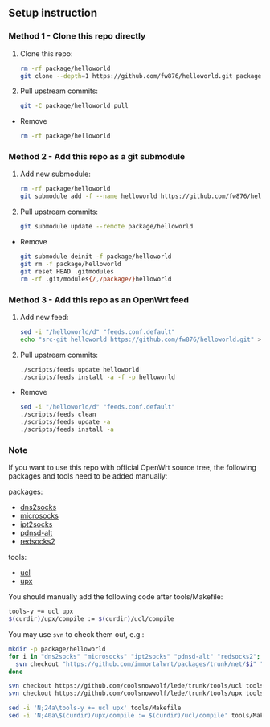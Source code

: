 ## Setup instruction

### Method 1 - Clone this repo directly

1. Clone this repo:

	```bash
	rm -rf package/helloworld
	git clone --depth=1 https://github.com/fw876/helloworld.git package/helloworld
	```

2. Pull upstream commits:

	```bash
	git -C package/helloworld pull
	```

- Remove

  ```bash
  rm -rf package/helloworld
  ```

### Method 2 - Add this repo as a git submodule

1. Add new submodule:

	```bash
	rm -rf package/helloworld
	git submodule add -f --name helloworld https://github.com/fw876/helloworld.git package/helloworld
	```

2. Pull upstream commits:

	```bash
	git submodule update --remote package/helloworld
	```

- Remove

  ```bash
  git submodule deinit -f package/helloworld
  git rm -f package/helloworld
  git reset HEAD .gitmodules
  rm -rf .git/modules{/,/package/}helloworld
  ```

### Method 3 - Add this repo as an OpenWrt feed

1. Add new feed:

	```bash
	sed -i "/helloworld/d" "feeds.conf.default"
	echo "src-git helloworld https://github.com/fw876/helloworld.git" >> "feeds.conf.default"
	```

2. Pull upstream commits:

	```bash
	./scripts/feeds update helloworld
	./scripts/feeds install -a -f -p helloworld
	```

- Remove

  ```bash
  sed -i "/helloworld/d" "feeds.conf.default"
  ./scripts/feeds clean
  ./scripts/feeds update -a
  ./scripts/feeds install -a
  ```

### Note

If you want to use this repo with official OpenWrt source tree, the following packages and tools need to be added manually:

packages:
- [dns2socks](https://github.com/immortalwrt/packages/tree/master/net/dns2socks)
- [microsocks](https://github.com/immortalwrt/packages/tree/master/net/microsocks)
- [ipt2socks](https://github.com/immortalwrt/packages/tree/master/net/ipt2socks)
- [pdnsd-alt](https://github.com/immortalwrt/packages/tree/master/net/pdnsd-alt)
- [redsocks2](https://github.com/immortalwrt/packages/tree/master/net/redsocks2)

tools:
- [ucl](https://github.com/coolsnowwolf/lede/tree/master/tools/ucl)
- [upx](https://github.com/coolsnowwolf/lede/tree/master/tools/upx)

You should manually add the following code after tools/Makefile: 
```bash
tools-y += ucl upx
$(curdir)/upx/compile := $(curdir)/ucl/compile
```

You may use `svn` to check them out, e.g.:

```bash
mkdir -p package/helloworld
for i in "dns2socks" "microsocks" "ipt2socks" "pdnsd-alt" "redsocks2"; do \
  svn checkout "https://github.com/immortalwrt/packages/trunk/net/$i" "package/helloworld/$i"; \
done

svn checkout https://github.com/coolsnowwolf/lede/trunk/tools/ucl tools/ucl
svn checkout https://github.com/coolsnowwolf/lede/trunk/tools/upx tools/upx

sed -i 'N;24a\tools-y += ucl upx' tools/Makefile
sed -i 'N;40a\$(curdir)/upx/compile := $(curdir)/ucl/compile' tools/Makefile
```
